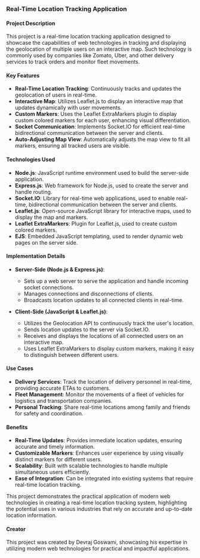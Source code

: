 ### Real-Time Location Tracking Application

#### Project Description

This project is a real-time location tracking application designed to showcase the capabilities of web technologies in tracking and displaying the geolocation of multiple users on an interactive map. Such technology is commonly used by companies like Zomato, Uber, and other delivery services to track orders and monitor fleet movements.

#### Key Features

- **Real-Time Location Tracking**: Continuously tracks and updates the geolocation of users in real-time.
- **Interactive Map**: Utilizes Leaflet.js to display an interactive map that updates dynamically with user movements.
- **Custom Markers**: Uses the Leaflet ExtraMarkers plugin to display custom colored markers for each user, enhancing visual differentiation.
- **Socket Communication**: Implements Socket.IO for efficient real-time bidirectional communication between the server and clients.
- **Auto-Adjusting Map View**: Automatically adjusts the map view to fit all markers, ensuring all tracked users are visible.

#### Technologies Used

- **Node.js**: JavaScript runtime environment used to build the server-side application.
- **Express.js**: Web framework for Node.js, used to create the server and handle routing.
- **Socket.IO**: Library for real-time web applications, used to enable real-time, bidirectional communication between the server and clients.
- **Leaflet.js**: Open-source JavaScript library for interactive maps, used to display the map and markers.
- **Leaflet ExtraMarkers**: Plugin for Leaflet.js, used to create custom colored markers.
- **EJS**: Embedded JavaScript templating, used to render dynamic web pages on the server side.

#### Implementation Details

- **Server-Side (Node.js & Express.js)**:
  - Sets up a web server to serve the application and handle incoming socket connections.
  - Manages connections and disconnections of clients.
  - Broadcasts location updates to all connected clients in real-time.

- **Client-Side (JavaScript & Leaflet.js)**:
  - Utilizes the Geolocation API to continuously track the user's location.
  - Sends location updates to the server via Socket.IO.
  - Receives and displays the locations of all connected users on an interactive map.
  - Uses Leaflet ExtraMarkers to display custom markers, making it easy to distinguish between different users.

#### Use Cases

- **Delivery Services**: Track the location of delivery personnel in real-time, providing accurate ETAs to customers.
- **Fleet Management**: Monitor the movements of a fleet of vehicles for logistics and transportation companies.
- **Personal Tracking**: Share real-time locations among family and friends for safety and coordination.

#### Benefits

- **Real-Time Updates**: Provides immediate location updates, ensuring accurate and timely information.
- **Customizable Markers**: Enhances user experience by using visually distinct markers for different users.
- **Scalability**: Built with scalable technologies to handle multiple simultaneous users efficiently.
- **Ease of Integration**: Can be integrated into existing systems that require real-time location tracking.

This project demonstrates the practical application of modern web technologies in creating a real-time location tracking system, highlighting the potential uses in various industries that rely on accurate and up-to-date location information.

#### Creator

This project was created by Devraj Goswami, showcasing his expertise in utilizing modern web technologies for practical and impactful applications.
